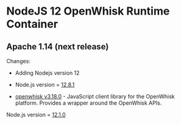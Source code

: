 <!--
#
# Licensed to the Apache Software Foundation (ASF) under one or more
# contributor license agreements.  See the NOTICE file distributed with
# this work for additional information regarding copyright ownership.
# The ASF licenses this file to You under the Apache License, Version 2.0
# (the "License"); you may not use this file except in compliance with
# the License.  You may obtain a copy of the License at
#
#     http://www.apache.org/licenses/LICENSE-2.0
#
# Unless required by applicable law or agreed to in writing, software
# distributed under the License is distributed on an "AS IS" BASIS,
# WITHOUT WARRANTIES OR CONDITIONS OF ANY KIND, either express or implied.
# See the License for the specific language governing permissions and
# limitations under the License.
#
-->

# NodeJS 12 OpenWhisk Runtime Container

## Apache 1.14 (next release)
Changes:
- Adding Nodejs version 12
- Node.js version = [12.8.1](https://nodejs.org/en/blog/release/v12.8.1/)

- [openwhisk v3.18.0](https://www.npmjs.com/package/openwhisk) - JavaScript client library for the OpenWhisk platform. Provides a wrapper around the OpenWhisk APIs.

Node.js version = [12.1.0](https://nodejs.org/en/blog/release/v12.1.0/)
